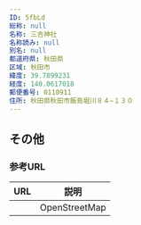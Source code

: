 ```yaml
---
ID: 5fbLd
総称: null
名称: 三吉神社
名称読み: null
別名: null
都道府県: 秋田県
区域: 秋田市
緯度: 39.7899231
経度: 140.0617018
郵便番号: 0110911
住所: 秋田県秋田市飯島堀川８４−１３０
---
```


## その他

### 参考URL

| URL | 説明          |
| --- | ------------- |
|     | OpenStreetMap |
